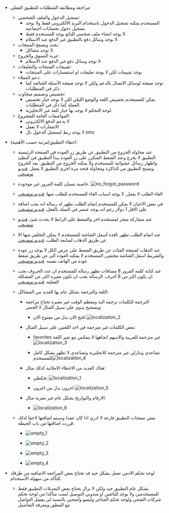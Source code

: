 - مراجعة ومطابقة المتطلبات للتطبيق الفعلي:
	- تسجيل الدخول والملف الشخصي:
		- المستخدم يمكنه تسجيل الدخول باستخدام البريد الالكتروني فقط ولا يوجد تسجيل دخول بحسابات اجتماعية.
		- لا يوجد انشاء ملف شخصي للبائع يوجد للمستخدم فقط.
		- لا يوجد وسائل دفع بالتطبيق غير الدفع عند الاستلام.
	- بحث وتصفح المنتجات:
		- لا توجد مشاكل.
	- عربة التسوق والخروج:
		- لا توجد وسائل دفع غير الدفع عند الاستلام.
	- تقييمات المنتجات والتعليقات:
		- يوجد تقييمات لكن لا يوجد تعليقات او استفسارات على المنتجات
	- دعم العملاء:
		- توجد صفحة لوسائل الاتصال بالدعم ولكن لا توجد صفحة الأسئلة الشائعة كما ذكر في المتطلبات.
	- تخصيص وتصميم متجاوب:
		- يمكن للمستخدم تخصيص اللغة والوضع الليلي لكن لا يوجد خيار تخصيص العملة كما ذكر في المتطلبات.
		- لوحة التحكم لا يوجد بها خيار للغة غير الانجليزية.
	- المواصفات العامة للمشروع:
		- لا يدعم الدفع الالكتروني
		- الاشعارات لا تعمل
		- لا يوجد ربط لتسجيل الدخول بال sms
- اخطاء التطبيق(مرتبة حسب الأهمية):
	- عند محاولة الخروج من التطبيق عن طريق زر العودة في الصفحة الرئيسية التطبيق لا يخرج وعند الضغط المتكرر على زر العودة يبدأ التطبيق في البطئ واظهار رسائل عشوائية للمستخدم ولا يمكنه الخروج من التطبيق. بعد الخروج ومسح التطبيق من الذاكرة ومحاولة فتحه مرة اخرى التطبيق لا يعمل. [فيديو توضيحي](https://drive.google.com/file/d/1j-qr27B2NvBOtsSqw1jPs_wC1FAG6Ys0/view?usp=sharing)
	- خاصية نسيان كلمة المرور غير موجودة. ![no_forgot_password](https://github.com/user-attachments/assets/45b9d788-b747-425e-a334-d2752b7d47ff)

	- الغاء الطلب لا يعمل, لا يوجد اسباب الغاء للمستخدم للطلب منها. [فيديو توضيحي](https://drive.google.com/file/d/19ofB5H7VQi13EHhV-0rjqa8i0iXbF3nV/view?usp=sharing)
	- في بعض الاحيان لا يمكن للمستخدم اتمام الطلب تظهر له رسالة انه يجب اضافة على الاقل 1 دولار رغم انه يوجد عنصر في السلة بالفعل. [فيديو توضيحي](https://drive.google.com/file/d/1WHQ0R10qk3p4uXcUOPcojhp1Wr0CuYTS/view?usp=sharing)
	- عند مشاركة متجر لمستخدم اخر والضغط على الرابط لا يحدث شئ. [فيديو توضيحي](https://drive.google.com/file/d/1IswrYlGt0WV126ieM1hBydnzO_a-EU--/view?usp=sharing)
	- عند اتمام الطلب تظهر نافذة أسفل الشاشة للمستخدم لا يمكن التخلص منها الا عن طريق الذهاب لمتابعة الطلب. [فيديو توضيحي](https://drive.google.com/file/d/1mTA-TrQHiE22lTE5L6nTFJGJXjdY76gQ/view?usp=sharing)
	- عند الذهاب لصفحة الفئات عن طريق الضغط على عرض الكل لا يوجد زر عودة والشريط اسفل الشاشة مختفي, المستخدم لا يمكنه العودة الى عن طريق ضغط عودة من الهاتف نفسه. [فيديو توضيحي](https://drive.google.com/file/d/1hVcWbWcR_BuVkN5s8i5ba16EGfGpqb-O/view?usp=sharing)
	- عند كتابة كلمة المرور 8 مسافات تظهر رسالة للمستخدم ان عدد الحروف يجب ان يكون اكثر من 8 أحرف. الرسالة يجب ان تكون معبرة اكثر عن المشكلة الفعلية. [فيديو توضيحي](https://drive.google.com/file/d/1HtVJJfpnOta3-crrKlSdyv7zkYzb_Q_c/view?usp=sharing)
	- اللغة والترجمة بشكل عام بها العديد من المشاكل:
		- الترجمة للكلمات ترجمة الية ومعظم الوقت غير معبرة تحتاج مراجعة وتصحيح يدوي على سبيل المثال لا الحصر:
			- افتح الان بدل من مفتوح الان.![localization_2](https://github.com/user-attachments/assets/c697542c-0979-47da-a494-4051b4ae2680)

		- بعض الكلمات غير مترجمة في احد اللغتين على سبيل المثال:
			- favorites  غير مترجمة للعربية والاسهم اتجاهها لا ينعكس مع تغير اللغة![localization_3](https://github.com/user-attachments/assets/39609041-42d4-4d91-a50b-a4af8a17d307)

			- تصاعدي وتنازلي غير مترجمة للانجليزية وتصاعدي لا تظهر بشكل كامل للمستخدم![localization_4](https://github.com/user-attachments/assets/13700dbc-8cd2-4164-85b7-f336643d0ac9)

		- هناك العديد من الاخطاء الاملائية كذلك مثال:
			-  تخكطي ![localization_1](https://github.com/user-attachments/assets/da8ff2cd-f625-47a0-b94c-fe4e993abd7e)

			- احرون بدل من اخرون ![localization_5](https://github.com/user-attachments/assets/e31d5fbb-524b-4964-8d4b-ce71639bab05)

		- الارقام والتواريخ بشكل عام غير معربة مثال:
			- ![localization_6](https://github.com/user-attachments/assets/e13d7580-60a0-4b03-bc61-50f3f2911e7d)

	- بعض صفحات التطبيق فارغة لا ادري اذا كان عمدا وسيتم اضافتها لاحقا لذلك قررت اضافتها من باب الحيطة:
		- ![empty_1](https://github.com/user-attachments/assets/d1e9924a-ca81-4d0d-9ca7-3de9b2259f8d)

		- ![empty_2](https://github.com/user-attachments/assets/7f7a924e-4632-405a-89f0-3e9cb5d78c2d)

		- ![empty_3](https://github.com/user-attachments/assets/43b8b590-99a3-422c-a9e5-c43757f47b43)

		- ![empty_4](https://github.com/user-attachments/assets/baee886a-d705-42d6-be3c-27edc5aec634)

- لوحة تحكم الادمن تعمل بشكل جيد قد تحتاج بعض المراجعة الاضافية من طرفك للتأكد من سهولة الاستخدام.
  - بشكل عام التطبيق جيد ولكن لا يزال يحتاج بعض التعديلات التطبيق فقط للمستخدمين ولا يوجد للبائعين او مندوبي التوصيل لست متأكدا من لوحة تحكم شركات الشحن ولوحة تحكم المتاجر وليسو واضحين بالنسبة لي يفضل التواصل مع المطور ومعرفة التفاصيل 
